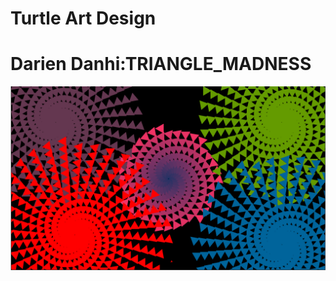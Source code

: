# Turtle Art Design
<h1>Darien Danhi:TRIANGLE_MADNESS</h1>
<img src="https://github.com/DarienDanhi/TurtleArtDesgin/blob/master/Triangles.PNG">
